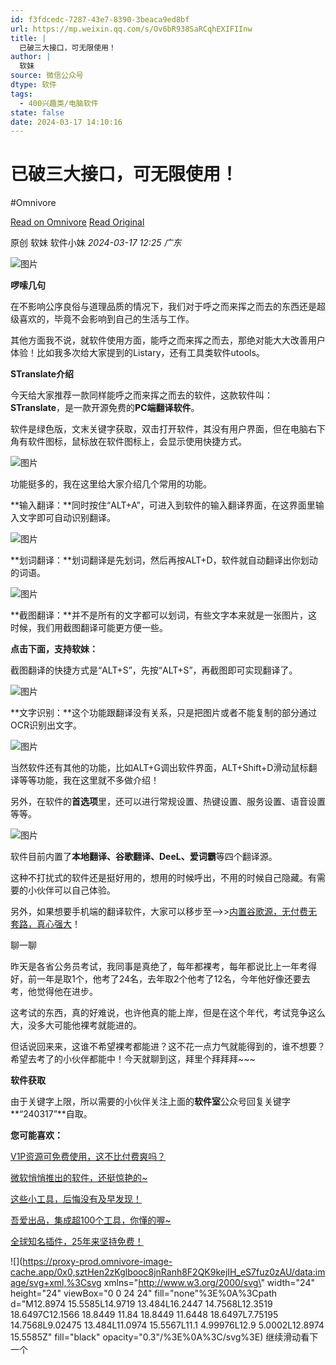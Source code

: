 ```yaml
---
id: f3fdcedc-7287-43e7-8390-3beaca9ed8bf
url: https://mp.weixin.qq.com/s/Ov6bR938SaRCqhEXIFIInw
title: |
  已破三大接口，可无限使用！
author: |
  软妹
source: 微信公众号
dtype: 软件
tags:
  - 400兴趣类/电脑软件
state: false
date: 2024-03-17 14:10:16
---
```



# 已破三大接口，可无限使用！
#Omnivore

[Read on Omnivore](https://omnivore.app/me/https-mp-weixin-qq-com-s-ov-6-b-r-938-sa-r-cqh-exifi-inw-18e4b082c1d)
[Read Original](https://mp.weixin.qq.com/s/Ov6bR938SaRCqhEXIFIInw)

原创  软妹  软件小妹 _2024-03-17 12:25_ _广东_ 

![图片](https://proxy-prod.omnivore-image-cache.app/0x0,sI9X1gPGWDeGRdUu67fDeSCo5Jr5JMiK1f4IPB_89SW8/https://mmbiz.qpic.cn/mmbiz_gif/5MxBk8vG3LbOIUBAJVvAzBl5yoP1ibTOmgHibVF9CsAAy5n4KPlibXfrWIfCqYcyjNNjZwia0hia1czxe4E92sXxzNg/640?wx_fmt=gif)

**啰嗦几句**

在不影响公序良俗与道理品质的情况下，我们对于呼之而来挥之而去的东西还是超级喜欢的，毕竟不会影响到自己的生活与工作。

其他方面我不说，就软件使用方面，能呼之而来挥之而去，那绝对能大大改善用户体验！比如我多次给大家提到的Listary，还有工具类软件utools。

**STranslate介绍**

今天给大家推荐一款同样能呼之而来挥之而去的软件，这款软件叫：**STranslate**，是一款开源免费的**PC端翻译软件**。

软件是绿色版，文末关键字获取，双击打开软件，其没有用户界面，但在电脑右下角有软件图标，鼠标放在软件图标上，会显示使用快捷方式。

![图片](https://proxy-prod.omnivore-image-cache.app/0x0,suNaJko-ukQ0Dre9RRn9QxkW-uIHwXGU8K5o832YFmVU/https://mmbiz.qpic.cn/mmbiz_png/5MxBk8vG3LbGoXXWZIyZVJSzKCQQJbW2jIFgp5NWicRREvZVUwVSYiaxo20GNOECiboPDpyFTBaUvDVPF0oDnR35w/640?wx_fmt=png)

功能挺多的，我在这里给大家介绍几个常用的功能。

**输入翻译：**同时按住“ALT+A”，可进入到软件的输入翻译界面，在这界面里输入文字即可自动识别翻译。

![图片](https://proxy-prod.omnivore-image-cache.app/0x0,s1y7jaI_JaPJjwB2L29LIoILkr4qC-if4IwKiYNaYtqY/https://mmbiz.qpic.cn/mmbiz_gif/5MxBk8vG3LbGoXXWZIyZVJSzKCQQJbW2KyOoCJwyibhYpnjgWic6LA4o9gguxb0XtkGmEAFOh1YznSQZ2ndSnjQw/640?wx_fmt=gif)

**划词翻译：**划词翻译是先划词，然后再按ALT+D，软件就自动翻译出你划动的词语。

![图片](https://proxy-prod.omnivore-image-cache.app/0x0,sCpju4X8d8mrhjXCGYAG8FanDfMVfQrMQ4Z8fAbuBS44/https://mmbiz.qpic.cn/mmbiz_gif/5MxBk8vG3LbGoXXWZIyZVJSzKCQQJbW2Owlol56EmvJAJft0ULeyeQzc3qfyVqCqM2EeFb7587cseicnkUtsjjA/640?wx_fmt=gif)

**截图翻译：**并不是所有的文字都可以划词，有些文字本来就是一张图片，这时候，我们用截图翻译可能更方便一些。

**点击下面，支持软妹：**

截图翻译的快捷方式是“ALT+S”，先按“ALT+S”，再截图即可实现翻译了。

![图片](https://proxy-prod.omnivore-image-cache.app/0x0,sz9r2h6RG3B87FXODgcDBYEEaejYcfpw4s4_V2wzuDz4/https://mmbiz.qpic.cn/mmbiz_gif/5MxBk8vG3LbGoXXWZIyZVJSzKCQQJbW25WaVicNyDaCkAmC9e2mWJD4I87oHXfeaic4kGj2oMePcnZDkIUGHyONQ/640?wx_fmt=gif)

**文字识别：**这个功能跟翻译没有关系，只是把图片或者不能复制的部分通过OCR识别出文字。

![图片](https://proxy-prod.omnivore-image-cache.app/0x0,ss30wu87LOcJq4ZtOyqnr3bSE3lAgfclJ3sAm0xReUZs/https://mmbiz.qpic.cn/mmbiz_gif/5MxBk8vG3LbGoXXWZIyZVJSzKCQQJbW22vicLyibkrKWqDLMRRoibhgDJMhZvGeZxO1CMFUWicI4LNicIIw6FHto04g/640?wx_fmt=gif)

当然软件还有其他的功能，比如ALT+G调出软件界面，ALT+Shift+D滑动鼠标翻译等等功能，我在这里就不多做介绍！

另外，在软件的**首选项**里，还可以进行常规设置、热键设置、服务设置、语音设置等等。

![图片](https://proxy-prod.omnivore-image-cache.app/0x0,sz05lxpbcSmKPJNgzutUIR67YT14R_LXZ8WUvj-9julk/https://mmbiz.qpic.cn/mmbiz_png/5MxBk8vG3LbGoXXWZIyZVJSzKCQQJbW2LLVjl4cTuVOIYqEnNSVYx1fKbkMKoNPgq7DhCNeso6M0vYddsyFXww/640?wx_fmt=png)

软件目前内置了**本地翻译、谷歌翻译、DeeL、爱词霸**等四个翻译源。

这种不打扰式的软件还是挺好用的，想用的时候呼出，不用的时候自己隐藏。有需要的小伙伴可以自己体验。

另外，如果想要手机端的翻译软件，大家可以移步至——>>[内置谷歌源，无付费无套路，真心强大](http://mp.weixin.qq.com/s?%5F%5Fbiz=MzkxMzEyNTA2Nw==&mid=2247501402&idx=1&sn=56715c553a82dbdbe7529246591a2eb4&chksm=c100fdfef67774e8654d2b12641ef9c3f008ee5c6489d4315c35b02170e79e307d041a2a572e&scene=21#wechat%5Fredirect)！

聊一聊

昨天是各省公务员考试，我同事是真绝了，每年都裸考，每年都说比上一年考得好，前一年是取1个，他考了24名，去年取2个他考了12名，今年他好像还要去考，他觉得他在进步。

这考试的东西，真的好难说，也许他真的能上岸，但是在这个年代，考试竞争这么大，没多大可能他裸考就能进的。

但话说回来来，这谁不希望裸考都能进？这不花一点力气就能得到的，谁不想要？希望去考了的小伙伴都能中！今天就聊到这，拜里个拜拜拜\~\~\~

**软件获取**

由于关键字上限，所以需要的小伙伴关注上面的**软件室**公众号回复关键字**“240317”**自取。

**您可能喜欢：**

[V1P资源可免费使用，这不比付费爽吗？](http://mp.weixin.qq.com/s?%5F%5Fbiz=MzkxMzEyNTA2Nw==&mid=2247501937&idx=1&sn=d8ecd72a0d3e513cab8b00e70104df0d&chksm=c100f3d5f6777ac3d4594208422990b759b01b925b4d96301e515fc6f7842b4700e4e5d7aa95&scene=21#wechat%5Fredirect)

[微软悄悄推出的软件，还挺惊艳的\~](http://mp.weixin.qq.com/s?%5F%5Fbiz=MzkxMzEyNTA2Nw==&mid=2247501921&idx=1&sn=f3b26c39191ad5eeac7fd8716be2fa04&chksm=c100f3c5f6777ad3f9701517a768b09a512b784cc47e1478dcf5885e0043bfd7c0a8ec952c2c&scene=21#wechat%5Fredirect)

[这些小工具，后悔没有及早发现！](http://mp.weixin.qq.com/s?%5F%5Fbiz=MzkxMzEyNTA2Nw==&mid=2247501906&idx=1&sn=9b5f39bde56e12f5355f94c20ddf8aea&chksm=c100f3f6f6777ae0f08f70735a2faf90079c5d00f7aed5cbc78faccea13d089e8a59214bd0f5&scene=21#wechat%5Fredirect)

[吾爱出品，集成超100个工具，你懂的喔\~](http://mp.weixin.qq.com/s?%5F%5Fbiz=MzkxMzEyNTA2Nw==&mid=2247501872&idx=1&sn=9dc200b4eb8319d31aaf4fa8737ec364&chksm=c100f394f6777a8238efd2f0ee229f1c70e6d62f89320bc433e9222147ed8d79ba73d24687c2&scene=21#wechat%5Fredirect)

[全球知名插件，25年来坚持免费！](http://mp.weixin.qq.com/s?%5F%5Fbiz=MzkxMzEyNTA2Nw==&mid=2247501843&idx=1&sn=b992180b924c46569fe7d6df4d3c6863&chksm=c100f3b7f6777aa1f779ab241bba9a26089a30410bbc0e46e933c0550dd7fd14806cdd0c3b68&scene=21#wechat%5Fredirect)

![](https://proxy-prod.omnivore-image-cache.app/0x0,sztHen2zKglbooc8jnRanh8F2QK9kejIH_eS7fuz0zAU/data:image/svg+xml,%3Csvg xmlns=\"http://www.w3.org/2000/svg\" width=\"24\" height=\"24\" viewBox=\"0 0 24 24\" fill=\"none\"%3E%0A%3Cpath d=\"M12.8974 15.5585L14.9719 13.484L16.2447 14.7568L12.3519 18.6497C12.1566 18.8449 11.84 18.8449 11.6448 18.6497L7.75195 14.7568L9.02475 13.484L11.0974 15.5567L11.1 4.99976L12.9 5.0002L12.8974 15.5585Z\" fill=\"black\" opacity=\"0.3\"/%3E%0A%3C/svg%3E) 继续滑动看下一个 



